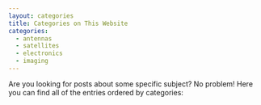 ```yaml
---
layout: categories
title: Categories on This Website
categories:
  - antennas
  - satellites
  - electronics
  - imaging
---
```


Are you looking for posts about some specific subject? No problem! Here you can find all of the entries ordered by categories:
